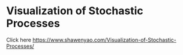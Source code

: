 # Visualization of Stochastic Processes

Click here https://www.shawenyao.com/Visualization-of-Stochastic-Processes/
